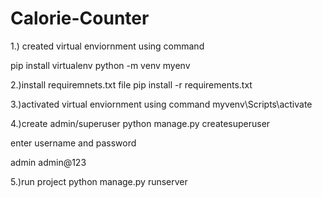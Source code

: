 # Calorie-Counter

1.) created virtual enviornment using command


pip install virtualenv
python -m venv myenv



2.)install requiremnets.txt file
pip install -r requirements.txt
 
3.)activated virtual enviornment using command
myvenv\Scripts\activate

4.)create admin/superuser
python manage.py createsuperuser

enter username and password

admin
admin@123

5.)run project
python manage.py runserver
